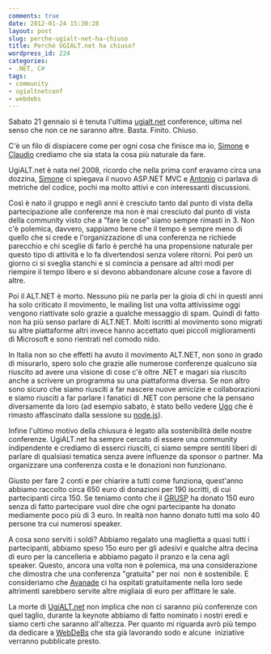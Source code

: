 ```yaml
---
comments: true
date: 2012-01-24 15:30:28
layout: post
slug: perche-ugialt-net-ha-chiuso
title: Perchè UGIALT.net ha chiuso?
wordpress_id: 224
categories:
- .NET, C#
tags:
- community
- ugialtnetconf
- webdebs
---
```


Sabato 21 gennaio si è tenuta l'ultima [ugialt.net](http://ugialt.net) conference, ultima nel senso che non ce ne saranno altre. Basta. Finito. Chiuso.

C'è un filo di dispiacere come per ogni cosa che finisce ma io, [Simone](http://twitter.com/simonech) e [Claudio](http://twitter.com/jitidea) crediamo che sia stata la cosa più naturale da fare.

UgiALT.net è nata nel 2008, ricordo che nella prima conf eravamo circa una dozzina, [Simone](http://codeclimber.net.nz/) ci spiegava il nuovo ASP.NET MVC e [Antonio](http://blogs.ugidotnet.org/antonioganci/) ci parlava di metriche del codice, pochi ma molto attivi e con interessanti discussioni.

<!-- more -->

Così è nato il gruppo e negli anni è cresciuto tanto dal punto di vista della partecipazione alle conferenze ma non è mai cresciuto dal punto di vista della community visto che a "fare le cose" siamo sempre rimasti in 3. Non c'è polemica, davvero, sappiamo bene che il tempo è sempre meno di quello che si crede e l'organizzazione di una conferenza ne richiede parecchio e chi sceglie di farlo è perché ha una propensione naturale per questo tipo di attività e lo fa divertendosi senza volere ritorni. Poi però un giorno ci si sveglia stanchi e si comincia a pensare ad altri modi per riempire il tempo libero e si devono abbandonare alcune cose a favore di altre.

Poi il ALT.NET è morto. Nessuno più ne parla per la gioia di chi in questi anni ha solo criticato il movimento, le mailing list una volta attivissime oggi vengono riattivate solo grazie a qualche messaggio di spam. Quindi di fatto non ha più senso parlare di ALT.NET. Molti iscritti al movimento sono migrati su altre piattaforme altri invece hanno accettato quei piccoli miglioramenti di Microsoft e sono rientrati nel comodo nido.

In Italia non so che effetti ha avuto il movimento ALT.NET, non sono in grado di misurarlo, spero solo che grazie alle numerose conferenze qualcuno sia riuscito ad avere una visione di cose c'è oltre .NET e magari sia riuscito anche a scrivere un programma su una piattaforma diversa. Se non altro sono sicuro che siamo riusciti a far nascere nuove amicizie e collaborazioni e siamo riusciti a far parlare i fanatici di .NET con persone che la pensano diversamente da loro (ad esempio sabato, è stato bello vedere [Ugo](http://twitter.com/imperugo) che è rimasto affascinato dalla sessione su [node.js](http://nodejs.org/)).

Infine l'ultimo motivo della chiusura è legato alla sostenibilità delle nostre conferenze. UgiALT.net ha sempre cercato di essere una community indipendente e crediamo di esserci riusciti, ci siamo sempre sentiti liberi di parlare di qualsiasi tematica senza avere influenze da sponsor o partner. Ma organizzare una conferenza costa e le donazioni non funzionano.

Giusto per fare 2 conti e per chiarire a tutti come funziona, quest'anno abbiamo raccolto circa 650 euro di donazioni per 190 iscritti, di cui partecipanti circa 150. Se teniamo conto che il [GRUSP](http://www.grusp.it/) ha donato 150 euro senza di fatto partecipare vuol dire che ogni partecipante ha donato mediamente poco più di 3 euro. In realtà non hanno donato tutti ma solo 40 persone tra cui numerosi speaker.

A cosa sono serviti i soldi? Abbiamo regalato una maglietta a quasi tutti i partecipanti, abbiamo speso 15o euro per gli adesivi e qualche altra decina di euro per la cancelleria e abbiamo pagato il pranzo e la cena agli speaker. Questo, ancora una volta non è polemica, ma una considerazione che dimostra che una conferenza "gratuita" per noi  non è sostenibile. E consideriamo che [Avanade](http://www.avanade.com/it-it/Pages/default.aspx) ci ha ospitati gratuitamente nella loro sede altrimenti sarebbero servite altre migliaia di euro per affittare le sale.

La morte di [UgiALT.net](http://ugialt.net) non implica che non ci saranno più conferenze con quel taglio, durante la keynote abbiamo di fatto nominato i nostri eredi e siamo certi che saranno all'altezza. Per quanto mi riguarda avrò più tempo da dedicare a [WebDeBs](http://webdebs.org) che sta già lavorando sodo e alcune  iniziative verranno pubblicate presto.


